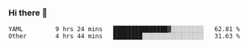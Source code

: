 ### Hi there 👋

<!--
**yeya24/yeya24** is a ✨ _special_ ✨ repository because its `README.md` (this file) appears on your GitHub profile.

Here are some ideas to get you started:

- 🔭 I’m currently working on ...
- 🌱 I’m currently learning ...
- 👯 I’m looking to collaborate on ...
- 🤔 I’m looking for help with ...
- 💬 Ask me about ...
- 📫 How to reach me: ...
- 😄 Pronouns: ...
- ⚡ Fun fact: ...
-->

<!--START_SECTION:waka-->

```text
YAML         9 hrs 24 mins   ███████████████▓░░░░░░░░░   62.81 %
Other        4 hrs 44 mins   ████████░░░░░░░░░░░░░░░░░   31.63 %
```

<!--END_SECTION:waka-->
